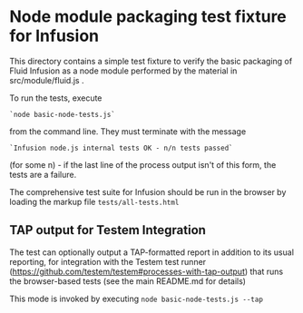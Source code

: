 # Node module packaging test fixture for Infusion

This directory contains a simple test fixture to verify the basic packaging of Fluid Infusion as a node module
performed by the material in src/module/fluid.js .

To run the tests, execute

    `node basic-node-tests.js`

from the command line. They must terminate with the message

    `Infusion node.js internal tests OK - n/n tests passed`

(for some n) - if the last line of the process output isn't of this form,
the tests are a failure.

The comprehensive test suite for Infusion should be run in the browser by loading the markup file `tests/all-tests.html`

## TAP output for Testem Integration

The test can optionally output a TAP-formatted report in addition to its usual reporting, for integration with the Testem test runner (https://github.com/testem/testem#processes-with-tap-output) that runs the browser-based tests (see the main README.md for details)

This mode is invoked by executing `node basic-node-tests.js --tap`
